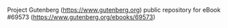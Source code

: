 Project Gutenberg (https://www.gutenberg.org) public repository for
eBook #69573 (https://www.gutenberg.org/ebooks/69573)
